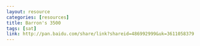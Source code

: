 ```yaml
---
layout: resource
categories: [resources]
title: Barron's 3500
tags: [sat]
link: http://pan.baidu.com/share/link?shareid=486992999&uk=3611058379
---
```

